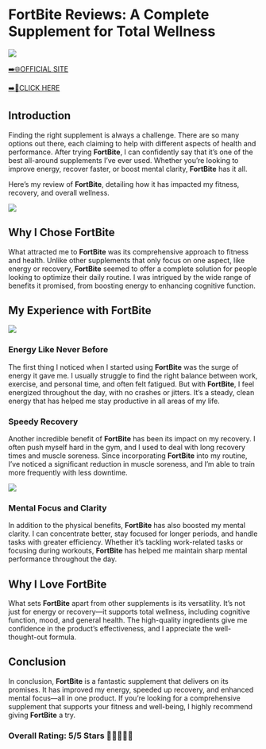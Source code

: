 # **FortBite Reviews**: A Complete Supplement for Total Wellness

[![](https://static.vecteezy.com/system/resources/thumbnails/019/896/014/small/buy-now-gradient-button-with-cart-symbol-buy-now-illustration-png.png)](https://edetoop.top/lander/sugarpreland-1/fortbite.html) 

[➡️🌐OFFICIAL SITE](https://edetoop.top/lander/sugarpreland-1/fortbite.html) 

[➡️🔗CLICK HERE](https://edetoop.top/lander/sugarpreland-1/fortbite.html) 


## Introduction

Finding the right supplement is always a challenge. There are so many options out there, each claiming to help with different aspects of health and performance. After trying **FortBite**, I can confidently say that it’s one of the best all-around supplements I’ve ever used. Whether you’re looking to improve energy, recover faster, or boost mental clarity, **FortBite** has it all.

Here’s my review of **FortBite**, detailing how it has impacted my fitness, recovery, and overall wellness.

[![](https://wallpapers.com/images/hd/red-order-now-button-udg4jcj4arvn8b0n-2.png)](https://edetoop.top/lander/sugarpreland-1/fortbite.html)  

## Why I Chose **FortBite**

What attracted me to **FortBite** was its comprehensive approach to fitness and health. Unlike other supplements that only focus on one aspect, like energy or recovery, **FortBite** seemed to offer a complete solution for people looking to optimize their daily routine. I was intrigued by the wide range of benefits it promised, from boosting energy to enhancing cognitive function.

## My Experience with **FortBite**

[![](https://static.vecteezy.com/system/resources/thumbnails/019/896/014/small/buy-now-gradient-button-with-cart-symbol-buy-now-illustration-png.png)](https://edetoop.top/lander/sugarpreland-1/fortbite.html)

### Energy Like Never Before

The first thing I noticed when I started using **FortBite** was the surge of energy it gave me. I usually struggle to find the right balance between work, exercise, and personal time, and often felt fatigued. But with **FortBite**, I feel energized throughout the day, with no crashes or jitters. It’s a steady, clean energy that has helped me stay productive in all areas of my life.

### Speedy Recovery

Another incredible benefit of **FortBite** has been its impact on my recovery. I often push myself hard in the gym, and I used to deal with long recovery times and muscle soreness. Since incorporating **FortBite** into my routine, I’ve noticed a significant reduction in muscle soreness, and I’m able to train more frequently with less downtime.

[![](https://wallpapers.com/images/hd/red-order-now-button-udg4jcj4arvn8b0n-2.png)](https://edetoop.top/lander/sugarpreland-1/fortbite.html)  

### Mental Focus and Clarity

In addition to the physical benefits, **FortBite** has also boosted my mental clarity. I can concentrate better, stay focused for longer periods, and handle tasks with greater efficiency. Whether it’s tackling work-related tasks or focusing during workouts, **FortBite** has helped me maintain sharp mental performance throughout the day.

## Why I Love **FortBite**

What sets **FortBite** apart from other supplements is its versatility. It’s not just for energy or recovery—it supports total wellness, including cognitive function, mood, and general health. The high-quality ingredients give me confidence in the product’s effectiveness, and I appreciate the well-thought-out formula.

## Conclusion

In conclusion, **FortBite** is a fantastic supplement that delivers on its promises. It has improved my energy, speeded up recovery, and enhanced mental focus—all in one product. If you’re looking for a comprehensive supplement that supports your fitness and well-being, I highly recommend giving **FortBite** a try.

### Overall Rating: 5/5 Stars 🌟🌟🌟🌟🌟
